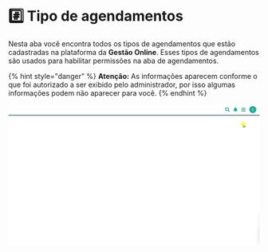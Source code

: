 # #️⃣ Tipo de agendamentos

Nesta aba você encontra todos os tipos de agendamentos que estão cadastradas na plataforma da **Gestão Online**. Esses tipos de agendamentos são usados para habilitar permissões na aba de agendamentos.

{% hint style="danger" %}
**Atenção:** As informações aparecem conforme o que foi autorizado a ser exibido pelo administrador, por isso algumas informações podem não aparecer para você.
{% endhint %}

![](/erp-v2/assets/funcionalidades/agendamentos/aba_tipo.gif)


